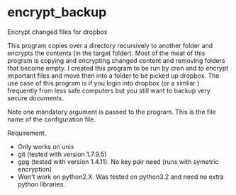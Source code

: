 encrypt_backup
==============

Encrypt changed files for dropbox

This program copies over a directory recursively to another folder and
encrypts the contents (in the target folder). Most of the meat of this program
is copying and encrypting changed content and removing folders that become
empty.  I created this program to be run by cron and to encrypt important files
and move then into a folder to be picked up dropbox. The use case of this program is if you login into dropbox (or a simliar ) frequently from less safe computers but you still want to backup very secure documents.

Note one mandatory argument is passed to the program. This is the file name
of the configuration file.

Requirement.
- Only works on unix 
- git (tested with version 1.7.9.5)
- gpg (tested with version 1.4.11). No key pair need (runs with symetric encryption)
- Won't work on python2.X. Was tested on python3.2 and need no extra python
libraries.
